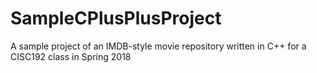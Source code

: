 # SampleCPlusPlusProject
A sample project of an IMDB-style movie repository written in C++ for a CISC192 class in Spring 2018
